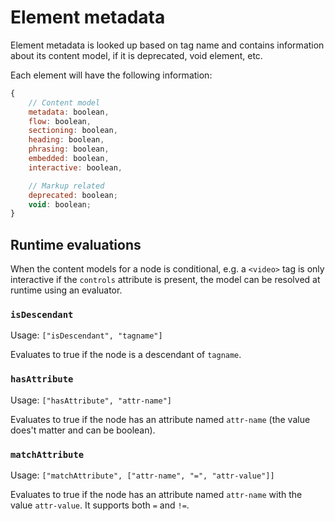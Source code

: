Element metadata
================

Element metadata is looked up based on tag name and contains information about
its content model, if it is deprecated, void element, etc.

Each element will have the following information:

```javascript
{
	// Content model
	metadata: boolean,
	flow: boolean,
	sectioning: boolean,
	heading: boolean,
	phrasing: boolean,
	embedded: boolean,
	interactive: boolean,

	// Markup related
	deprecated: boolean;
	void: boolean;
}
```

## Runtime evaluations

When the content models for a node is conditional, e.g. a `<video>` tag is only
interactive if the `controls` attribute is present, the model can be resolved at
runtime using an evaluator.

### `isDescendant`

Usage: `["isDescendant", "tagname"]`

Evaluates to true if the node is a descendant of `tagname`.

### `hasAttribute`

Usage: `["hasAttribute", "attr-name"]`

Evaluates to true if the node has an attribute named `attr-name` (the value
does't matter and can be boolean).

### `matchAttribute`

Usage: `["matchAttribute", ["attr-name", "=", "attr-value"]]`

Evaluates to true if the node has an attribute named `attr-name` with the value
`attr-value`. It supports both `=` and `!=`.
